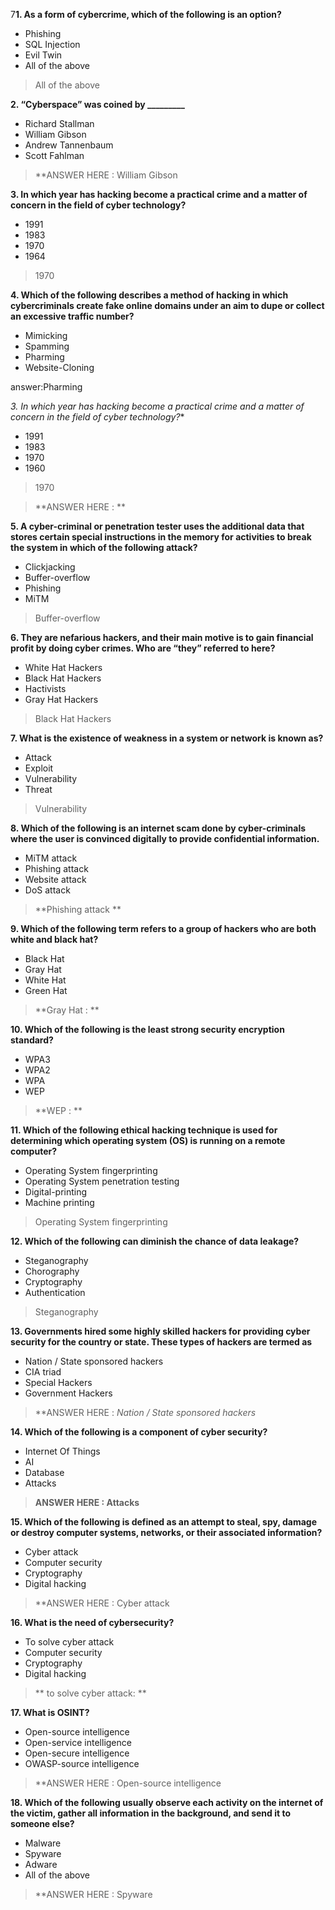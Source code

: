7**1. As a form of cybercrime, which of the following is an option?**

- Phishing 
- SQL Injection
- Evil Twin 
- All of the above

> All of the above

**2. “Cyberspace” was coined by _________**

- Richard Stallman
- William Gibson
- Andrew Tannenbaum
- Scott Fahlman

> **ANSWER HERE : William Gibson 

**3.  In which year has hacking become a practical crime and a matter of concern in the field of cyber technology?**

- 1991
- 1983
- 1970
- 1964

> 1970

**4. Which of the following describes a method of hacking in which cybercriminals create fake online domains under an aim to dupe or collect an excessive traffic number?**

- Mimicking 
- Spamming 
- Pharming
- Website-Cloning

answer:Pharming 

*3.  In which year has hacking become a practical crime and a matter of concern in the field of cyber technology?**

- 1991
- 1983
- 1970
- 1960

> 1970

> **ANSWER HERE : ** 

**5. A cyber-criminal or penetration tester uses the additional data that stores certain special instructions in the memory for activities to break the system in which of the following attack?**

- Clickjacking
- Buffer-overflow
- Phishing
- MiTM

> Buffer-overflow 

**6. They are nefarious hackers, and their main motive is to gain financial profit by doing cyber crimes. Who are “they” referred to here?**

- White Hat Hackers
- Black Hat Hackers
- Hactivists
- Gray Hat Hackers

> Black Hat Hackers 

**7. What is the existence of weakness in a system or network is known as?**

- Attack
- Exploit
- Vulnerability
- Threat

> Vulnerability

**8. Which of the following is an internet scam done by cyber-criminals where the user is convinced digitally to provide confidential information.**

- MiTM attack
- Phishing attack
- Website attack
- DoS attack

> **Phishing attack ** 

**9. Which of the following term refers to a group of hackers who are both white and black hat?**

- Black Hat 
- Gray Hat
- White Hat
- Green Hat

> **Gray Hat : **  

**10. Which of the following is the least strong security encryption standard?** 

- WPA3
- WPA2
- WPA
- WEP

> **WEP : **  

**11. Which of the following ethical hacking technique is used for determining which operating system (OS) is running on a remote computer?**

- Operating System fingerprinting
- Operating System penetration testing
- Digital-printing
- Machine printing

> Operating System fingerprinting

**12. Which of the following can diminish the chance of data leakage?**

- Steganography
- Chorography
- Cryptography
- Authentication

> Steganography 

**13. Governments hired some highly skilled hackers for providing cyber security for the country or state. These types of hackers are termed as**

- Nation / State sponsored hackers
- CIA triad
- Special Hackers
- Government Hackers

> **ANSWER HERE : *Nation / State sponsored hackers*  

**14. Which of the following is a component of cyber security?**

- Internet Of Things
- AI
- Database
- Attacks

> **ANSWER HERE : Attacks**  

**15. Which of the following is defined as an attempt to steal, spy, damage or destroy computer systems, networks, or their associated information?**

- Cyber attack
- Computer security
- Cryptography
- Digital hacking

> **ANSWER HERE : Cyber attack


**16. What is the need of cybersecurity?**

- To solve cyber attack
- Computer security
- Cryptography
- Digital hacking

> ** to solve cyber attack: **  

**17. What is OSINT?**

- Open-source intelligence
- Open-service intelligence
- Open-secure intelligence
- OWASP-source intelligence

> **ANSWER HERE : Open-source intelligence 



**18. Which of the following usually observe each activity on the internet of the victim, gather all information in the background, and send it to someone else?**

- Malware
- Spyware
- Adware
- All of the above

> **ANSWER HERE : Spyware 

